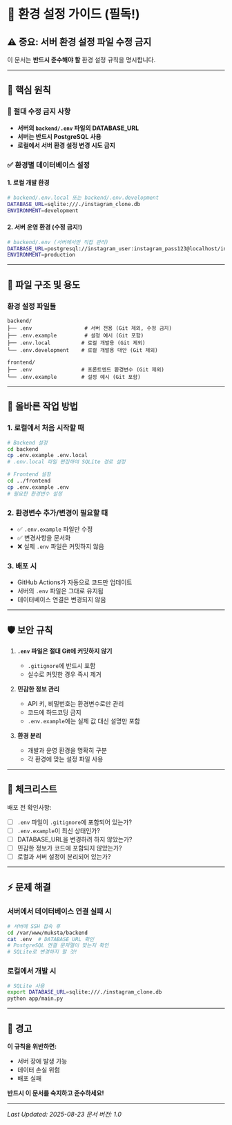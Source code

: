 # 🔐 환경 설정 가이드 (필독!)

## ⚠️ 중요: 서버 환경 설정 파일 수정 금지

이 문서는 **반드시 준수해야 할** 환경 설정 규칙을 명시합니다.

---

## 📌 핵심 원칙

### 🚫 절대 수정 금지 사항
- **서버의 `backend/.env` 파일의 DATABASE_URL**
- **서버는 반드시 PostgreSQL 사용**
- **로컬에서 서버 환경 설정 변경 시도 금지**

### ✅ 환경별 데이터베이스 설정

#### 1. 로컬 개발 환경
```bash
# backend/.env.local 또는 backend/.env.development
DATABASE_URL=sqlite:///./instagram_clone.db
ENVIRONMENT=development
```

#### 2. 서버 운영 환경 (수정 금지!)
```bash
# backend/.env (서버에서만 직접 관리)
DATABASE_URL=postgresql://instagram_user:instagram_pass123@localhost/instagram_clone
ENVIRONMENT=production
```

---

## 📁 파일 구조 및 용도

### 환경 설정 파일들
```
backend/
├── .env                 # 서버 전용 (Git 제외, 수정 금지)
├── .env.example         # 설정 예시 (Git 포함)
├── .env.local          # 로컬 개발용 (Git 제외)
└── .env.development    # 로컬 개발용 대안 (Git 제외)

frontend/
├── .env                # 프론트엔드 환경변수 (Git 제외)
└── .env.example        # 설정 예시 (Git 포함)
```

---

## 🔧 올바른 작업 방법

### 1. 로컬에서 처음 시작할 때
```bash
# Backend 설정
cd backend
cp .env.example .env.local
# .env.local 파일 편집하여 SQLite 경로 설정

# Frontend 설정  
cd ../frontend
cp .env.example .env
# 필요한 환경변수 설정
```

### 2. 환경변수 추가/변경이 필요할 때
- ✅ `.env.example` 파일만 수정
- ✅ 변경사항을 문서화
- ❌ 실제 `.env` 파일은 커밋하지 않음

### 3. 배포 시
- GitHub Actions가 자동으로 코드만 업데이트
- 서버의 `.env` 파일은 그대로 유지됨
- 데이터베이스 연결은 변경되지 않음

---

## 🛡️ 보안 규칙

1. **`.env` 파일은 절대 Git에 커밋하지 않기**
   - `.gitignore`에 반드시 포함
   - 실수로 커밋한 경우 즉시 제거

2. **민감한 정보 관리**
   - API 키, 비밀번호는 환경변수로만 관리
   - 코드에 하드코딩 금지
   - `.env.example`에는 실제 값 대신 설명만 포함

3. **환경 분리**
   - 개발과 운영 환경을 명확히 구분
   - 각 환경에 맞는 설정 파일 사용

---

## 📝 체크리스트

배포 전 확인사항:
- [ ] `.env` 파일이 `.gitignore`에 포함되어 있는가?
- [ ] `.env.example`이 최신 상태인가?
- [ ] DATABASE_URL을 변경하려 하지 않았는가?
- [ ] 민감한 정보가 코드에 포함되지 않았는가?
- [ ] 로컬과 서버 설정이 분리되어 있는가?

---

## ⚡ 문제 해결

### 서버에서 데이터베이스 연결 실패 시
```bash
# 서버에 SSH 접속 후
cd /var/www/muksta/backend
cat .env  # DATABASE_URL 확인
# PostgreSQL 연결 문자열이 맞는지 확인
# SQLite로 변경하지 말 것!
```

### 로컬에서 개발 시
```bash
# SQLite 사용
export DATABASE_URL=sqlite:///./instagram_clone.db
python app/main.py
```

---

## 🚨 경고

**이 규칙을 위반하면:**
- 서버 장애 발생 가능
- 데이터 손실 위험
- 배포 실패

**반드시 이 문서를 숙지하고 준수하세요!**

---

*Last Updated: 2025-08-23*
*문서 버전: 1.0*